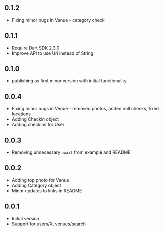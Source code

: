 ## 0.1.2
- Fixing minor bugs in Venue - category check

## 0.1.1
- Require Dart SDK 2.3.0
- Improve API to use Uri instead of String

## 0.1.0
- publishing as first minor version with initial functionality

## 0.0.4
- Fixing minor bugs in Venue - removed photos, added null checks, fixed locations
- Adding Checkin object
- Adding checkins for User

## 0.0.3
- Removing unnecessary `await` from example and README

## 0.0.2
- Adding top photo for Venue
- Adding Category object
- Minor updates to links in README

## 0.0.1
- Initial version
- Support for users/X, venues/search
